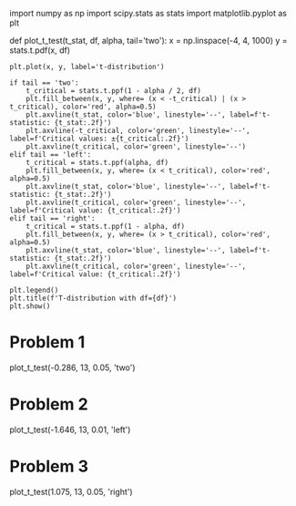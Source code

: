 import numpy as np
import scipy.stats as stats
import matplotlib.pyplot as plt

def plot_t_test(t_stat, df, alpha, tail='two'):
    x = np.linspace(-4, 4, 1000)
    y = stats.t.pdf(x, df)
    
    plt.plot(x, y, label='t-distribution')
    
    if tail == 'two':
        t_critical = stats.t.ppf(1 - alpha / 2, df)
        plt.fill_between(x, y, where= (x < -t_critical) | (x > t_critical), color='red', alpha=0.5)
        plt.axvline(t_stat, color='blue', linestyle='--', label=f't-statistic: {t_stat:.2f}')
        plt.axvline(-t_critical, color='green', linestyle='--', label=f'Critical values: ±{t_critical:.2f}')
        plt.axvline(t_critical, color='green', linestyle='--')
    elif tail == 'left':
        t_critical = stats.t.ppf(alpha, df)
        plt.fill_between(x, y, where= (x < t_critical), color='red', alpha=0.5)
        plt.axvline(t_stat, color='blue', linestyle='--', label=f't-statistic: {t_stat:.2f}')
        plt.axvline(t_critical, color='green', linestyle='--', label=f'Critical value: {t_critical:.2f}')
    elif tail == 'right':
        t_critical = stats.t.ppf(1 - alpha, df)
        plt.fill_between(x, y, where= (x > t_critical), color='red', alpha=0.5)
        plt.axvline(t_stat, color='blue', linestyle='--', label=f't-statistic: {t_stat:.2f}')
        plt.axvline(t_critical, color='green', linestyle='--', label=f'Critical value: {t_critical:.2f}')
    
    plt.legend()
    plt.title(f'T-distribution with df={df}')
    plt.show()

# Problem 1
plot_t_test(-0.286, 13, 0.05, 'two')

# Problem 2
plot_t_test(-1.646, 13, 0.01, 'left')

# Problem 3
plot_t_test(1.075, 13, 0.05, 'right')
